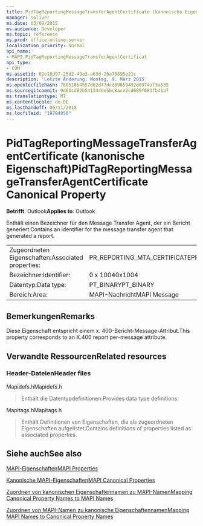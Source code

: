 ```yaml
---
title: PidTagReportingMessageTransferAgentCertificate (kanonische Eigenschaft)
manager: soliver
ms.date: 03/09/2015
ms.audience: Developer
ms.topic: reference
ms.prod: office-online-server
localization_priority: Normal
api_name:
- MAPI.PidTagReportingMessageTransferAgentCertificat
api_type:
- COM
ms.assetid: 02e18d97-25d2-49a3-a63d-26a70895e21c
description: 'Letzte Änderung: Montag, 9. März 2015'
ms.openlocfilehash: 780510b4557d62d77dcd69859492d0974af3a535
ms.sourcegitcommit: 9d60cd82b5413446e5bc8ace2cd689f683fb41a7
ms.translationtype: MT
ms.contentlocale: de-DE
ms.lasthandoff: 06/11/2018
ms.locfileid: "19794958"
---
```

# <a name="pidtagreportingmessagetransferagentcertificate-canonical-property"></a><span data-ttu-id="984d3-103">PidTagReportingMessageTransferAgentCertificate (kanonische Eigenschaft)</span><span class="sxs-lookup"><span data-stu-id="984d3-103">PidTagReportingMessageTransferAgentCertificate Canonical Property</span></span>

  
  
<span data-ttu-id="984d3-104">**Betrifft**: Outlook</span><span class="sxs-lookup"><span data-stu-id="984d3-104">**Applies to**: Outlook</span></span> 
  
<span data-ttu-id="984d3-105">Enthält einen Bezeichner für den Message Transfer Agent, der ein Bericht generiert.</span><span class="sxs-lookup"><span data-stu-id="984d3-105">Contains an identifier for the message transfer agent that generated a report.</span></span>
  
|||
|:-----|:-----|
|<span data-ttu-id="984d3-106">Zugeordneten Eigenschaften:</span><span class="sxs-lookup"><span data-stu-id="984d3-106">Associated properties:</span></span>  <br/> |<span data-ttu-id="984d3-107">PR_REPORTING_MTA_CERTIFICATE</span><span class="sxs-lookup"><span data-stu-id="984d3-107">PR_REPORTING_MTA_CERTIFICATE</span></span>  <br/> |
|<span data-ttu-id="984d3-108">Bezeichner:</span><span class="sxs-lookup"><span data-stu-id="984d3-108">Identifier:</span></span>  <br/> |<span data-ttu-id="984d3-109">0 x 1004</span><span class="sxs-lookup"><span data-stu-id="984d3-109">0x1004</span></span>  <br/> |
|<span data-ttu-id="984d3-110">Datentyp:</span><span class="sxs-lookup"><span data-stu-id="984d3-110">Data type:</span></span>  <br/> |<span data-ttu-id="984d3-111">PT_BINARY</span><span class="sxs-lookup"><span data-stu-id="984d3-111">PT_BINARY</span></span>  <br/> |
|<span data-ttu-id="984d3-112">Bereich:</span><span class="sxs-lookup"><span data-stu-id="984d3-112">Area:</span></span>  <br/> |<span data-ttu-id="984d3-113">MAPI-Nachricht</span><span class="sxs-lookup"><span data-stu-id="984d3-113">MAPI Message</span></span>  <br/> |
   
## <a name="remarks"></a><span data-ttu-id="984d3-114">Bemerkungen</span><span class="sxs-lookup"><span data-stu-id="984d3-114">Remarks</span></span>

<span data-ttu-id="984d3-115">Diese Eigenschaft entspricht einem x. 400-Bericht-Message-Attribut.</span><span class="sxs-lookup"><span data-stu-id="984d3-115">This property corresponds to an X.400 report per-message attribute.</span></span>
  
## <a name="related-resources"></a><span data-ttu-id="984d3-116">Verwandte Ressourcen</span><span class="sxs-lookup"><span data-stu-id="984d3-116">Related resources</span></span>

### <a name="header-files"></a><span data-ttu-id="984d3-117">Header-Dateien</span><span class="sxs-lookup"><span data-stu-id="984d3-117">Header files</span></span>

<span data-ttu-id="984d3-118">Mapidefs.h</span><span class="sxs-lookup"><span data-stu-id="984d3-118">Mapidefs.h</span></span>
  
> <span data-ttu-id="984d3-119">Enthält die Datentypdefinitionen.</span><span class="sxs-lookup"><span data-stu-id="984d3-119">Provides data type definitions.</span></span>
    
<span data-ttu-id="984d3-120">Mapitags.h</span><span class="sxs-lookup"><span data-stu-id="984d3-120">Mapitags.h</span></span>
  
> <span data-ttu-id="984d3-121">Enthält Definitionen von Eigenschaften, die als zugeordneten Eigenschaften aufgelistet.</span><span class="sxs-lookup"><span data-stu-id="984d3-121">Contains definitions of properties listed as associated properties.</span></span>
    
## <a name="see-also"></a><span data-ttu-id="984d3-122">Siehe auch</span><span class="sxs-lookup"><span data-stu-id="984d3-122">See also</span></span>



[<span data-ttu-id="984d3-123">MAPI-Eigenschaften</span><span class="sxs-lookup"><span data-stu-id="984d3-123">MAPI Properties</span></span>](mapi-properties.md)
  
[<span data-ttu-id="984d3-124">Kanonische MAPI-Eigenschaften</span><span class="sxs-lookup"><span data-stu-id="984d3-124">MAPI Canonical Properties</span></span>](mapi-canonical-properties.md)
  
[<span data-ttu-id="984d3-125">Zuordnen von kanonischen Eigenschaftennamen zu MAPI-Namen</span><span class="sxs-lookup"><span data-stu-id="984d3-125">Mapping Canonical Property Names to MAPI Names</span></span>](mapping-canonical-property-names-to-mapi-names.md)
  
[<span data-ttu-id="984d3-126">Zuordnen von MAPI-Namen zu kanonische Eigenschaftennamen</span><span class="sxs-lookup"><span data-stu-id="984d3-126">Mapping MAPI Names to Canonical Property Names</span></span>](mapping-mapi-names-to-canonical-property-names.md)

